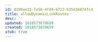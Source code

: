 ```yaml
---
id: 8190ae15-fa56-4fd9-b722-b35436874fc4
title: allowDynamicLinkRoutes
desc: ''
updated: 1618573870659
created: 1618573870659
stub: true
---
```


